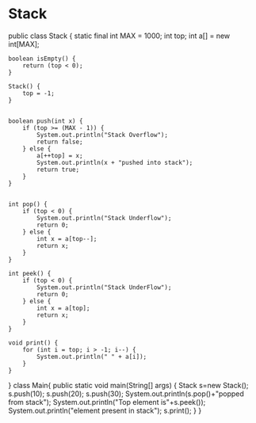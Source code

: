 # Stack

public class Stack {
    static final int MAX = 1000;
    int top;
    int a[] = new int[MAX];

    boolean isEmpty() {
        return (top < 0);
    }

    Stack() {
        top = -1;
    }


    boolean push(int x) {
        if (top >= (MAX - 1)) {
            System.out.println("Stack Overflow");
            return false;
        } else {
            a[++top] = x;
            System.out.println(x + "pushed into stack");
            return true;
        }
    }


    int pop() {
        if (top < 0) {
            System.out.println("Stack Underflow");
            return 0;
        } else {
            int x = a[top--];
            return x;
        }
    }

    int peek() {
        if (top < 0) {
            System.out.println("Stack UnderFlow");
            return 0;
        } else {
            int x = a[top];
            return x;
        }
    }

    void print() {
        for (int i = top; i > -1; i--) {
            System.out.println(" " + a[i]);
        }
    }
}
class Main{
    public static void main(String[] args) {
        Stack s=new Stack();
        s.push(10);
        s.push(20);
        s.push(30);
        System.out.println(s.pop()+"popped from stack");
        System.out.println("Top element is"+s.peek());
        System.out.println("element present in stack");
        s.print();
    }
}
